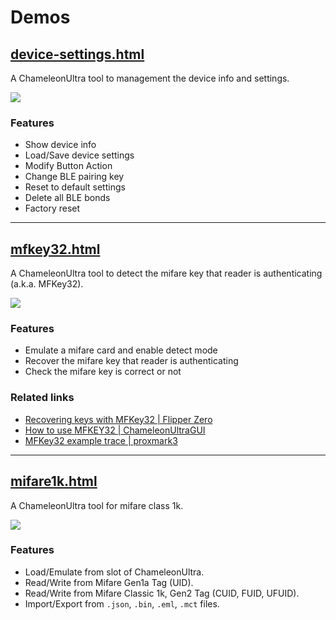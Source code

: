 # Demos

## [device-settings.html](https://taichunmin.idv.tw/chameleon-ultra.js/device-settings.html)

A ChameleonUltra tool to management the device info and settings.

![](https://i.imgur.com/TgVdsVo.png)

### Features

- Show device info
- Load/Save device settings
- Modify Button Action
- Change BLE pairing key
- Reset to default settings
- Delete all BLE bonds
- Factory reset

- - -

## [mfkey32.html](https://taichunmin.idv.tw/chameleon-ultra.js/mfkey32.html)

A ChameleonUltra tool to detect the mifare key that reader is authenticating (a.k.a. MFKey32).

![](https://i.imgur.com/OyZ4E3Z.png)

### Features

- Emulate a mifare card and enable detect mode
- Recover the mifare key that reader is authenticating
- Check the mifare key is correct or not

### Related links

- [Recovering keys with MFKey32 | Flipper Zero](https://docs.flipper.net/nfc/mfkey32)
- [How to use MFKEY32 | ChameleonUltraGUI](https://github.com/RfidResearchGroup/ChameleonUltra/blob/main/docs/chameleonultragui.md#how-to-use-mfkey32)
- [MFKey32 example trace | proxmark3](https://github.com/RfidResearchGroup/proxmark3/blob/master/tools/mfkey/example_trace.txt)

- - -

## [mifare1k.html](https://taichunmin.idv.tw/chameleon-ultra.js/mifare1k.html)

A ChameleonUltra tool for mifare class 1k.

![](https://i.imgur.com/zJ1qIdj.png)

### Features

- Load/Emulate from slot of ChameleonUltra.
- Read/Write from Mifare Gen1a Tag (UID).
- Read/Write from Mifare Classic 1k, Gen2 Tag (CUID, FUID, UFUID).
- Import/Export from `.json`, `.bin`, `.eml`, `.mct` files.
